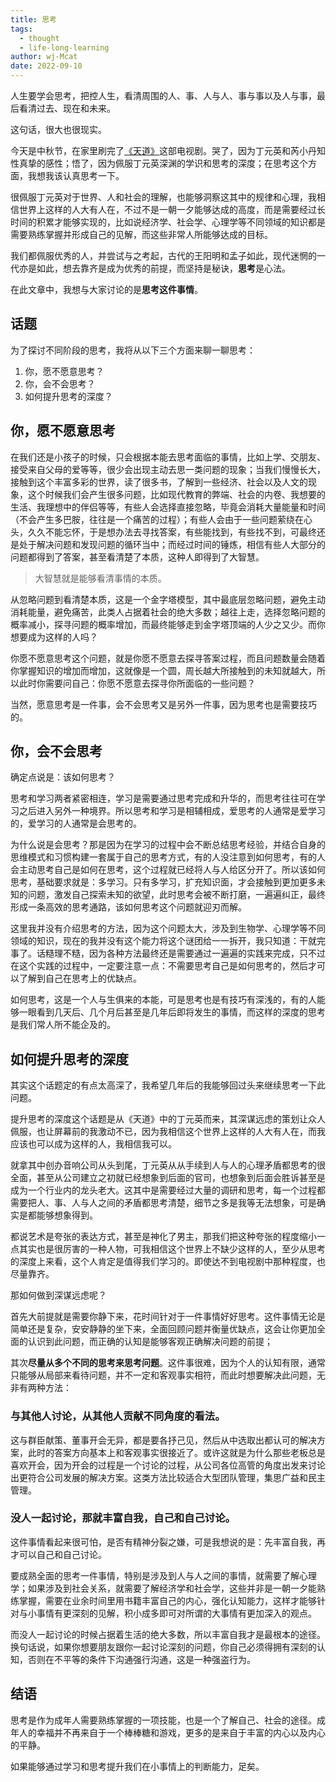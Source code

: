 ```yaml
---
title: 思考
tags:
  - thought
  - life-long-learning
author: wj-Mcat
date: 2022-09-10
---
```


人生要学会思考，把控人生，看清周围的人、事、人与人、事与事以及人与事，最后看清过去、现在和未来。

这句话，很大也很现实。

<!--more-->

今天是中秋节，在家里刷完了[《天道》](https://movie.douban.com/subject/2347485/)这部电视剧。哭了，因为丁元英和芮小丹知性真挚的感性；悟了，因为佩服丁元英深渊的学识和思考的深度；在思考这个方面，我想我该认真思考一下。

很佩服丁元英对于世界、人和社会的理解，也能够洞察这其中的规律和心理，我相信世界上这样的人大有人在，不过不是一朝一夕能够达成的高度，而是需要经过长时间的积累才能够实现的，比如说经济学、社会学、心理学等不同领域的知识都是需要熟练掌握并形成自己的见解，而这些非常人所能够达成的目标。

我们都佩服优秀的人，并尝试与之考起，古代的王阳明和孟子如此，现代迷惘的一代亦是如此，想去靠齐是成为优秀的前提，而坚持是秘诀，**思考**是心法。

在此文章中，我想与大家讨论的是**思考这件事情**。

## 话题

为了探讨不同阶段的思考，我将从以下三个方面来聊一聊思考：

1. 你，愿不愿意思考？
2. 你，会不会思考？
3. 如何提升思考的深度？

## 你，愿不愿意思考

在我们还是小孩子的时候，只会根据本能去思考面临的事情，比如上学、交朋友、接受来自父母的爱等等，很少会出现主动去思一类问题的现象；当我们慢慢长大，接触到这个丰富多彩的世界，读了很多书，了解到一些经济、社会以及人文的现象，这个时候我们会产生很多问题，比如现代教育的弊端、社会的内卷、我想要的生活、我理想中的伴侣等等，有些人会选择直接忽略，毕竟会消耗大量能量和时间（不会产生多巴胺，往往是一个痛苦的过程）；有些人会由于一些问题萦绕在心头，久久不能忘怀，于是想办法去寻找答案，有些能找到，有些找不到，可最终还是处于解决问题和发现问题的循环当中；而经过时间的锤炼，相信有些人大部分的问题都得到了答案，甚至看清楚了本质，这种人即得到了大智慧。

> 大智慧就是能够看清事情的本质。

从忽略问题到看清楚本质，这是一个金字塔模型，其中最底层忽略问题，避免主动消耗能量，避免痛苦，此类人占据着社会的绝大多数；越往上走，选择忽略问题的概率减小，探寻问题的概率增加，而最终能够走到金字塔顶端的人少之又少。而你想要成为这样的人吗？

你愿不愿意思考这个问题，就是你愿不愿意去探寻答案过程，而且问题数量会随着你掌握知识的增加而增加，这就像是一个圆，周长越大所接触到的未知就越大，所以此时你需要问自己：你愿不愿意去探寻你所面临的一些问题？

当然，愿意思考是一件事，会不会思考又是另外一件事，因为思考也是需要技巧的。

## 你，会不会思考

确定点说是：该如何思考？

思考和学习两者紧密相连，学习是需要通过思考完成和升华的，而思考往往可在学习之后进入另外一种境界。所以思考和学习是相辅相成，爱思考的人通常是爱学习的，爱学习的人通常是会思考的。

为什么说是会思考？那是因为在学习的过程中会不断总结思考经验，并结合自身的思维模式和习惯构建一套属于自己的思考方式，有的人没注意到如何思考，有的人会主动思考自己是如何在思考，这个过程就已经将人与人给区分开了。所以该如何思考，基础要求就是：多学习。只有多学习，扩充知识面，才会接触到更加更多未知的问题，激发自己探索未知的欲望，此时思考会被不断打磨，一遍遍纠正，最终形成一条高效的思考通路，该如何思考这个问题就迎刃而解。

这里我并没有介绍思考的方法，因为这个问题太大，涉及到生物学、心理学等不同领域的知识，现在的我并没有这个能力将这个谜团给一一拆开，我只知道：干就完事了。话糙理不糙，因为各种方法最终还是需要通过一遍遍的实践来完成，只不过在这个实践的过程中，一定要注意一点：不需要思考自己是如何思考的，然后才可以了解到自己在思考上的优缺点。

如何思考，这是一个人与生俱来的本能，可是思考也是有技巧有深浅的，有的人能够一眼看到几天后、几个月后甚至是几年后即将发生的事情，而这样的深度的思考是我们常人所不能企及的。

## 如何提升思考的深度

其实这个话题定的有点太高深了，我希望几年后的我能够回过头来继续思考一下此问题。

提升思考的深度这个话题是从《天道》中的丁元英而来，其深谋远虑的策划让众人佩服，也让屏幕前的我激动不已，因为我相信这个世界上这样的人大有人在，而我应该也可以成为这样的人，我相信我可以。

就拿其中创办音响公司从头到尾，丁元英从从手续到人与人的心理矛盾都思考的很全面，甚至从公司建立之初就已经想象到后面的官司，也想象到后面会胜诉甚至是成为一个行业内的龙头老大。这其中是需要经过大量的调研和思考，每一个过程都需要把人、事、人与人之间的矛盾都思考清楚，细节之多是我等无法想象，可是确实是都能够想象得到。

都说艺术是夸张的表达方式，甚至是神化了男主，那我们把这种夸张的程度缩小一点其实也是很厉害的一种人物，可我相信这个世界上不缺少这样的人，至少从思考的深度上来看，这个人肯定是值得我们学习的。即使达不到电视剧中那种程度，也尽量靠齐。

那如何做到深谋远虑呢？

首先大前提就是需要你静下来，花时间针对于一件事情好好思考。这件事情无论是简单还是复杂，安安静静的坐下来，全面回顾问题并衡量优缺点，这会让你更加全面的认识到此问题，而正确的认知是能够客观正确解决问题的前提；

其次**尽量从多个不同的思考来思考问题**。这件事很难，因为个人的认知有限，通常只能够从局部来看待问题，并不一定和客观事实相符，而此时想要解决此问题，无非有两种方法：

### 与其他人讨论，从其他人贡献不同角度的看法。

这与群臣献策、董事开会无异，都是要各抒己见，然后从中选取出都认可的解决方案，此时的答案方向基本上和客观事实很接近了。或许这就是为什么那些老板总是喜欢开会，因为开会的过程是一个讨论的过程，从公司各位高管的角度出发来讨论出更符合公司发展的解决方案。这类方法比较适合大型团队管理，集思广益和民主管理。

### 没人一起讨论，那就丰富自我，自己和自己讨论。

这件事情看起来很可怕，是否有精神分裂之嫌，可是我想说的是：先丰富自我，再才可以自己和自己讨论。

要成熟全面的思考一件事情，特别是涉及到人与人之间的事情，就需要了解心理学；如果涉及到社会关系，就需要了解经济学和社会学，这些并非是一朝一夕能熟练掌握，需要在业余时间里用书籍丰富自己的内心，强化认知能力，这样才能够针对与小事情有更深刻的见解，积小成多即可对所谓的大事情有更加深入的观点。

而没人一起讨论的时候占据着生活的绝大多数，所以丰富自我才是最根本的途径。换句话说，如果你想要朋友跟你一起讨论深刻的问题，你自己必须得拥有深刻的认知，否则在不平等的条件下沟通强行沟通，这是一种强盗行为。

## 结语

思考是作为成年人需要熟练掌握的一项技能，也是一个了解自己、社会的途径。成年人的幸福并不再来自于一个棒棒糖和游戏，更多的是来自于丰富的内心以及内心的平静。

如果能够通过学习和思考提升我们在小事情上的判断能力，足矣。
